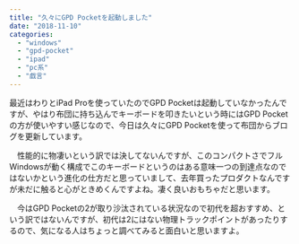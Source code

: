 ```yaml
---
title: "久々にGPD Pocketを起動しました"
date: "2018-11-10"
categories: 
  - "windows"
  - "gpd-pocket"
  - "ipad"
  - "pc系"
  - "戯言"
---
```


最近はわりとiPad Proを使っていたのでGPD Pocketは起動していなかったんですが、やはり布団に持ち込んでキーボードを叩きたいという時にはGPD Pocketの方が使いやすい感じなので、今日は久々にGPD Pocketを使って布団からブログを更新しています。

　性能的に物凄いという訳では決してないんですが、このコンパクトさでフルWindowsが動く構成でこのキーボードというのはある意味一つの到達点なのではないかという進化の仕方だと思っていまして、去年買ったプロダクトなんですが未だに触ると心がときめくんですよね。凄く良いおもちゃだと思います。

　今はGPD Pocketの2が取り沙汰されている状況なので初代を超おすすめ、という訳ではないんですが、初代は2にはない物理トラックポイントがあったりするので、気になる人はちょっと調べてみると面白いと思いますよ。
